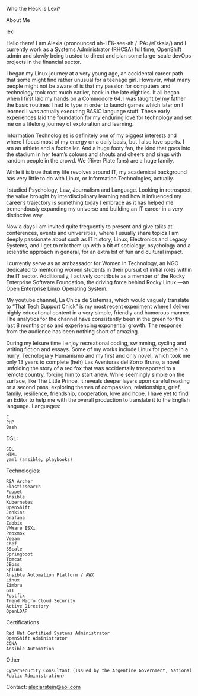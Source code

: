 
Who the Heck is Lexi?

About Me

lexi

Hello there! I am Alexia (pronounced ah-LEK-see-ah / IPA: /ɐlˈɛksi‍a/) and I currently work as a Systems Administrator (RHCSA) full time, OpenShift admin and slowly being trusted to direct and plan some large-scale devOps projects in the financial sector.

I began my Linux journey at a very young age, an accidental career path that some might find rather unusual for a teenage girl. However, what many people might not be aware of is that my passion for computers and technology took root much earlier, back in the late eighties. It all began when I first laid my hands on a Commodore 64. I was taught by my father the basic routines I had to type in order to launch games which later on I learned I was actually executing BASIC language stuff. These early experiences laid the foundation for my enduring love for technology and set me on a lifelong journey of exploration and learning.

Information Technologies is definitely one of my biggest interests and where I focus most of my energy on a daily basis, but I also love sports. I am an athlete and a footballer. And a huge footy fan, the kind that goes into the stadium in her team’s colours and shouts and cheers and sings with random people in the crowd. We (River Plate fans) are a huge family.

While it is true that my life revolves around IT, my academical background has very little to do with Linux, or Information Technologies, actually.

I studied Psychology, Law, Journalism and Language. Looking in retrospect, the value brought by interdisciplinary learning and how it influenced my career’s trajectory is something today I embrace as it has helped me tremendously expanding my universe and building an IT career in a very distinctive way.

Now a days I am invited quite frequently to present and give talks at conferences, events and universities, where I usually share topics I am deeply passionate about such as IT history, Linux, Electronics and Legacy Systems, and I get to mix them up with a bit of sociology, psychology and a scientific approach in general, for an extra bit of fun and cultural impact.

I currently serve as an ambassador for Women In Technology, an NGO dedicated to mentoring women students in their pursuit of initial roles within the IT sector. Additionally, I actively contribute as a member of the Rocky Enterprise Software Foundation, the driving force behind Rocky Linux —an Open Enterprise Linux Operating System.

My youtube channel, La Chica de Sistemas, which would vaguely translate to “That Tech Support Chick” is my most recent experiment where I deliver highly educational content in a very simple, friendly and humorous manner. The analytics for the channel have consistently been in the green for the last 8 months or so and experiencing exponential growth. The response from the audience has been nothing short of amazing.

During my leisure time I enjoy recreational coding, swimming, cycling and writing fiction and essays. Some of my works include Linux for people in a hurry, Tecnología y Humanismo and my first and only novel, which took me only 13 years to complete (heh) Las Aventuras del Zorro Bruno, a novel unfolding the story of a red fox that was accidentally transported to a remote country, forcing him to start anew. While seemingly simple on the surface, like The Little Prince, it reveals deeper layers upon careful reading or a second pass, exploring themes of compassion, relationships, grief, family, resilience, friendship, cooperation, love and hope. I have yet to find an Editor to help me with the overall production to translate it to the English language.
Languages:

    C
    PHP
    Bash

DSL:

    SQL
    HTML
    yaml (ansible, playbooks)

Technologies:

    RSA Archer
    Elasticsearch
    Puppet
    Ansible
    Kubernetes
    OpenShift
    Jenkins
    Grafana
    Zabbix
    VMWare ESXi
    Proxmox
    Veeam
    Chef
    3Scale
    Springboot
    Tomcat
    JBoss
    Splunk
    Ansible Automation Platform / AWX
    Linux
    Zimbra
    GIT
    Postfix
    Trend Micro Cloud Security
    Active Directory
    OpenLDAP

Certifications

    Red Hat Certified Systems Administrator
    OpenShift Administrator
    CCNA
    Ansible Automation

Other

    CyberSecurity Consultant (Issued by the Argentine Government, National Public Administration)

Contact: alexiarstein@aol.com

